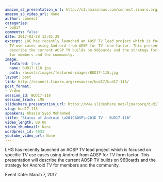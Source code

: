 ```yaml
---
amazon_s3_presentation_url: http://s3.amazonaws.com/connect.linaro.org/bud17/Presentations/BUD17-118%20-%20Status%20of%20AOSP%20TV%20Project.pdf
amazon_s3_video_url: None
author: connect
categories:
- bud17
comments: false
date: 2017-02-28 12:05:29
excerpt: LHG has recently launched an AOSP TV lead project which is focused on specific
  TV use cases using Android from AOSP for TV form factor. This presentation will
  describe the current AOSP TV builds on 96Boards and the strategy for Android TV
  for members and the community.
image:
  featured: true
  name: BUD17-118.jpg
  path: /assets/images/featured-images/BUD17-118.jpg
layout: post
link: http://connect.linaro.org/resource/bud17/bud17-118/
post_format:
- Video
session_id: BUD17-118
session_track: LMG
slideshare_presentation_url: https://www.slideshare.net/linaroorg/bud17118-status-of-android-aosp-tv
slug: bud17-118
speakers: Khasim Syed Mohammed
title: "Status of Android \u201CAOSP\u201D TV - BUD17-118"
video_length: 00:00
video_thumbnail: None
wordpress_id: 4631
youtube_video_url: None
---
```


LHG has recently launched an AOSP TV lead project which is focused on specific TV use cases using Android from AOSP for TV form factor. This presentation will describe the current AOSP TV builds on 96Boards and the strategy for Android TV for members and the community.

Event Date: March 7, 2017